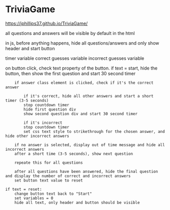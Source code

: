 # TriviaGame
https://jphillips37.github.io/TriviaGame/

all questions and answers will be visible by default in the html

in js, before anything happens, hide all questions/answers and only show header and start button

timer variable
correct guesses variable
incorrect guesses variable

on button click, check text property of the button.
    if text = start, hide the button, then show the first question and start 30 second timer

        if answer class element is clicked, check if it's the correct answer

            if it's correct, hide all other answers and start a short timer (3-5 seconds)
            stop countdown timer
            hide first question div
            show second question div and start 30 second timer

            if it's incorrect
            stop countdown timer
            set css text style to strikethrough for the chosen answer, and hide other incorrect answers
        
        if no answer is selected, display out of time message and hide all incorrect answers
        after a short time (3-5 seconds), show next question

        repeate this for all questions

        after all questions have been answered, hide the final question and display the number of correct and incorrect answers
        set button text value to reset

    if text = reset:
        change button text back to "Start"
        set variables = 0
        hide all text, only header and button should be visible
